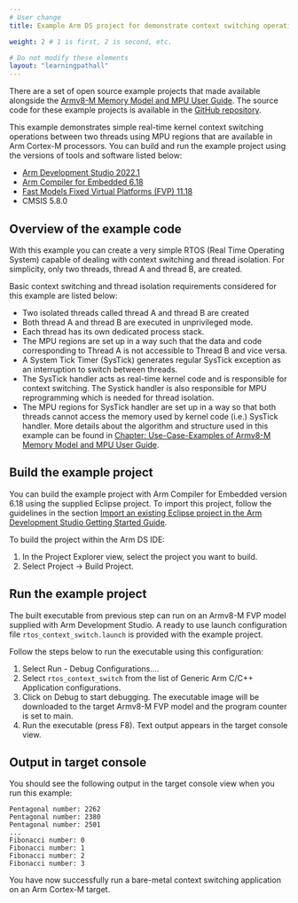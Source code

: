 ```yaml
---
# User change
title: Example Arm DS project for demonstrate context switching operations

weight: 2 # 1 is first, 2 is second, etc.

# Do not modify these elements
layout: "learningpathall"
---
```

There are a set of open source example projects that made available alongside the [Armv8-M Memory Model and MPU User Guide](https://developer.arm.com/documentation/107565/latest/). The source code for these example projects is available in the [GitHub repository](https://github.com/ARM-software/m-profile-user-guide-examples/tree/main/Memory_model/rtos_context_switch).

This example demonstrates simple real-time kernel context switching operations between two threads using MPU regions that are available in Arm Cortex-M processors.
You can build and run the example project using the versions of tools and software listed below:
  - [Arm Development Studio 2022.1](/install-guides/armds/)
  - [Arm Compiler for Embedded 6.18](/install-guides/armclang/)
  - [Fast Models Fixed Virtual Platforms (FVP) 11.18](/install-guides/fm_fvp/fvp/)
  - CMSIS 5.8.0

## Overview of the example code

With this example you can create a very simple RTOS (Real Time Operating System) capable of dealing with context switching and thread isolation. For simplicity, only two threads, thread A and thread B, are created.

Basic context switching and thread isolation requirements considered for this example are listed below:
  - Two isolated threads called thread A and thread B are created
  - Both thread A and thread B are executed in unprivileged mode.
  - Each thread has its own dedicated process stack.
  - The MPU regions are set up in a way such that the data and code corresponding to Thread A is not accessible to Thread B and vice versa.
  - A System Tick Timer (SysTick) generates regular SysTick exception as an interruption to switch between threads.
  - The SysTick handler acts as real-time kernel code and is responsible for context switching. The Systick handler is also responsible for MPU reprogramming which is needed for thread isolation.
  - The MPU regions for SysTick handler are set up in a way so that both threads cannot access the memory used by kernel code (i.e.) SysTick handler.
More details about the algorithm and structure used in this example can be found in [Chapter: Use-Case-Examples of Armv8-M Memory Model and MPU User Guide](https://developer.arm.com/documentation/107565/0101/Use-case-examples/rtos-context-switch).

## Build the example project

You can build the example project with Arm Compiler for Embedded version 6.18 using the supplied Eclipse project.
To import this project, follow the guidelines in the section [Import an existing Eclipse project in the Arm Development Studio Getting Started Guide](https://developer.arm.com/documentation/101469/2022-0/Projects-and-examples-in-Arm-Development-Studio/Importing-and-exporting-projects/Import-an-existing-Eclipse-project).

To build the project within the Arm DS IDE:
1.	In the Project Explorer view, select the project you want to build.
2.	Select Project -> Build Project.

## Run the example project

The built executable from previous step can run on an Armv8-M FVP model supplied with Arm Development Studio. A ready to use launch configuration file `rtos_context_switch.launch` is provided with the example project.

Follow the steps below to run the executable using this configuration:
1.	Select Run - Debug Configurations....
2.	Select `rtos_context_switch` from the list of Generic Arm C/C++ Application configurations.
3.	Click on Debug to start debugging. The executable image will be downloaded to the target Armv8-M FVP model and the program counter is set to main.
4.	Run the executable (press F8). Text output appears in the target console view.

## Output in target console

You should see the following output in the target console view when you run this example:

```output
Pentagonal number: 2262 
Pentagonal number: 2380 
Pentagonal number: 2501 
...
Fibonacci number: 0 
Fibonacci number: 1 
Fibonacci number: 2 
Fibonacci number: 3 
```
You have now successfully run a bare-metal context switching application on an Arm Cortex-M target.
